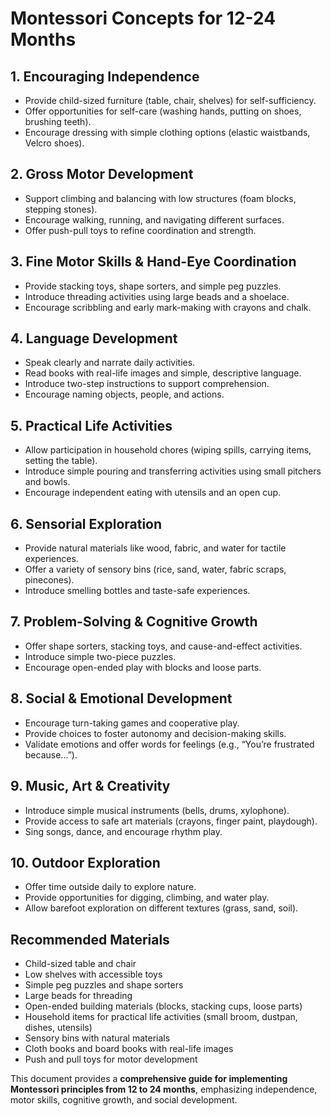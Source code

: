 # Montessori Concepts for 12-24 Months

## **1. Encouraging Independence**
- Provide child-sized furniture (table, chair, shelves) for self-sufficiency.
- Offer opportunities for self-care (washing hands, putting on shoes, brushing teeth).
- Encourage dressing with simple clothing options (elastic waistbands, Velcro shoes).

## **2. Gross Motor Development**
- Support climbing and balancing with low structures (foam blocks, stepping stones).
- Encourage walking, running, and navigating different surfaces. 
- Offer push-pull toys to refine coordination and strength.

## **3. Fine Motor Skills & Hand-Eye Coordination**
- Provide stacking toys, shape sorters, and simple peg puzzles.
- Introduce threading activities using large beads and a shoelace.
- Encourage scribbling and early mark-making with crayons and chalk.

## **4. Language Development**
- Speak clearly and narrate daily activities.
- Read books with real-life images and simple, descriptive language.
- Introduce two-step instructions to support comprehension.
- Encourage naming objects, people, and actions.

## **5. Practical Life Activities**
- Allow participation in household chores (wiping spills, carrying items, setting the table).
- Introduce simple pouring and transferring activities using small pitchers and bowls.
- Encourage independent eating with utensils and an open cup.

## **6. Sensorial Exploration**
- Provide natural materials like wood, fabric, and water for tactile experiences.
- Offer a variety of sensory bins (rice, sand, water, fabric scraps, pinecones).
- Introduce smelling bottles and taste-safe experiences.

## **7. Problem-Solving & Cognitive Growth**
- Offer shape sorters, stacking toys, and cause-and-effect activities.
- Introduce simple two-piece puzzles.
- Encourage open-ended play with blocks and loose parts.

## **8. Social & Emotional Development**
- Encourage turn-taking games and cooperative play.
- Provide choices to foster autonomy and decision-making skills.
- Validate emotions and offer words for feelings (e.g., “You’re frustrated because...”).

## **9. Music, Art & Creativity**
- Introduce simple musical instruments (bells, drums, xylophone).
- Provide access to safe art materials (crayons, finger paint, playdough).
- Sing songs, dance, and encourage rhythm play.

## **10. Outdoor Exploration**
- Offer time outside daily to explore nature.
- Provide opportunities for digging, climbing, and water play.
- Allow barefoot exploration on different textures (grass, sand, soil).

## **Recommended Materials**
- Child-sized table and chair
- Low shelves with accessible toys
- Simple peg puzzles and shape sorters
- Large beads for threading
- Open-ended building materials (blocks, stacking cups, loose parts)
- Household items for practical life activities (small broom, dustpan, dishes, utensils)
- Sensory bins with natural materials
- Cloth books and board books with real-life images
- Push and pull toys for motor development

This document provides a **comprehensive guide for implementing Montessori principles from 12 to 24 months**, emphasizing independence, motor skills, cognitive growth, and social development.

